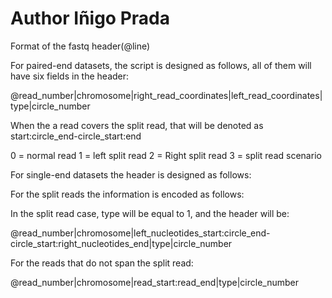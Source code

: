 # Author Iñigo Prada

Format of the fastq header(@line)

For paired-end datasets, the script is designed as follows, all of them will have six fields in the header:

@read_number|chromosome|right_read_coordinates|left_read_coordinates|type|circle_number

When the a read covers the split read, that will be denoted as start:circle_end-circle_start:end

0 = normal read
1 = left split read
2 = Right split read
3 = split read scenario



For single-end datasets the header is designed as follows:

For the split reads the information is encoded as follows:

In the split read case, type will be equal to 1, and the header will be:

@read_number|chromosome|left_nucleotides_start:circle_end-circle_start:right_nucleotides_end|type|circle_number



For the reads that do not span the split read:

@read_number|chromosome|read_start:read_end|type|circle_number

